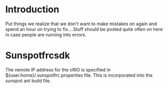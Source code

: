 # Introduction #

Put things we realize that we don't want to make mistakes on again and spend an hour on trying to fix....Stuff should be posted quite often on here in case people are running into errors.


# Sunspotfrcsdk #
The remote IP address for the cRIO is specified in ${user.home}/.sunspotfrc.properties file.  This is incorporated into the sunspot ant build file.